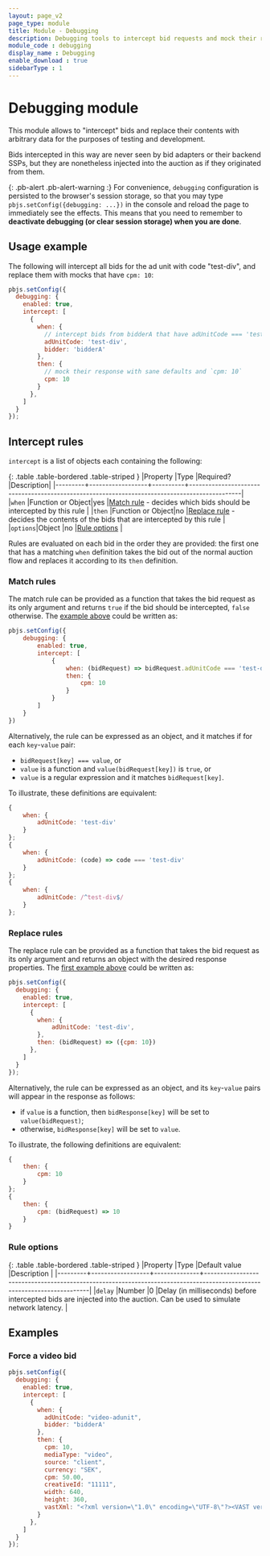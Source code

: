 ```yaml
---
layout: page_v2
page_type: module
title: Module - Debugging
description: Debugging tools to intercept bid requests and mock their response
module_code : debugging
display_name : Debugging
enable_download : true
sidebarType : 1
---
```


# Debugging module

This module allows to "intercept" bids and replace their contents with arbitrary data for the purposes of testing and development.

Bids intercepted in this way are never seen by bid adapters or their backend SSPs, but they are nonetheless injected into the auction as if they originated from them.

{: .pb-alert .pb-alert-warning :}
For convenience, `debugging` configuration is persisted to the browser's session storage, so that you may type `pbjs.setConfig({debugging: ...})` in the console and reload the page to immediately see the effects. This means that you need to remember to **deactivate debugging (or clear session storage) when you are done**.

<a name="example"></a>

## Usage example

The following will intercept all bids for the ad unit with code "test-div", and replace them with mocks that have `cpm: 10`:

```javascript
pbjs.setConfig({
  debugging: {
    enabled: true,
    intercept: [
      {
        when: {
          // intercept bids from bidderA that have adUnitCode === 'test-div'
          adUnitCode: 'test-div',
          bidder: 'bidderA'
        },
        then: {
          // mock their response with sane defaults and `cpm: 10`
          cpm: 10
        }
      },
    ]
  }
});
```

## Intercept rules

`intercept` is a list of objects each containing the following:

{: .table .table-bordered .table-striped }
|Property |Type              |Required? |Description|
|---------+------------------+----------+----------------------------------------------------------------------------------------------|
|`when`   |Function or Object|yes       |[Match rule](#match) - decides which bids should be intercepted by this rule                  |
|`then`   |Function or Object|no        |[Replace rule](#replace) - decides the contents of the bids that are intercepted by this rule |
|`options`|Object            |no        |[Rule options](#options)                                                                      |

Rules are evaluated on each bid in the order they are provided: the first one that has a matching `when` definition takes the bid out of the normal auction flow and replaces it according to its `then` definition.

<a name="match"></a>

### Match rules

The match rule can be provided as a function that takes the bid request as its only argument and returns `true` if the bid should be intercepted, `false` otherwise. The [example above](#example) could be written as:

```javascript
pbjs.setConfig({
    debugging: {
        enabled: true,
        intercept: [
            {
                when: (bidRequest) => bidRequest.adUnitCode === 'test-div',
                then: {
                    cpm: 10
                }
            }
        ]
    }
})
```

Alternatively, the rule can be expressed as an object, and it matches if for each `key`-`value` pair:

- `bidRequest[key] === value`, or
- `value` is a function and `value(bidRequest[key])` is `true`, or
- `value` is a regular expression and it matches `bidRequest[key]`.

To illustrate, these definitions are equivalent:

```javascript
{ 
    when: {
        adUnitCode: 'test-div'
    }
};
{ 
    when: {
        adUnitCode: (code) => code === 'test-div' 
    }
};
{ 
    when: {
        adUnitCode: /^test-div$/
    }
};
```

<a name="replace"></a>

### Replace rules

The replace rule can be provided as a function that takes the bid request as its only argument and returns an object with the desired response properties. The [first example above](#example) could be written as:

```javascript
pbjs.setConfig({
  debugging: {
    enabled: true,
    intercept: [
      {
        when: {
            adUnitCode: 'test-div',
        },
        then: (bidRequest) => ({cpm: 10})
      },
    ]
  }
});
```

Alternatively, the rule can be expressed as an object, and its `key`-`value` pairs will appear in the response as follows:

- if `value` is a function, then `bidResponse[key]` will be set to `value(bidRequest)`;
- otherwise, `bidResponse[key]` will be set to `value`.

To illustrate, the following definitions are equivalent:

```javascript
{
    then: {
        cpm: 10
    }
};
{
    then: {
        cpm: (bidRequest) => 10
    }
}
```

<a name="options"></a>

### Rule options

{: .table .table-bordered .table-striped }
|Property |Type              |Default value |Description                                                                                                             |
|---------+------------------+--------------+------------------------------------------------------------------------------------------------------------------------|
|`delay`  |Number            |0             |Delay (in milliseconds) before intercepted bids are injected into the auction. Can be used to simulate network latency. |

## Examples

### Force a video bid

```javascript
pbjs.setConfig({
  debugging: {
    enabled: true,
    intercept: [
      {
        when: {
          adUnitCode: "video-adunit",
          bidder: "bidderA'
        },
        then: {
          cpm: 10,
          mediaType: "video",
          source: "client",
          currency: "SEK",
          cpm: 50.00,
          creativeId: "11111",
          width: 640,
          height: 360,
          vastXml: "<?xml version=\"1.0\" encoding=\"UTF-8\"?><VAST version=\"2.0\"><Ad id=\"TestAd\"><InLine><AdSystem>Prebid Test</AdSystem><AdTitle>VAST 2.0 Linear Ad</AdTitle><Error><![CDATA[http://myErrorURL/error]]></Error><Impression><![CDATA[]]></Impression><Creatives><Creative id=\"2014\" AdID=\"20150911\" sequence=\"1\"><Linear><Duration>00:00:15</Duration><TrackingEvents><Tracking event=\"creativeView\"><![CDATA[]]></Tracking><Tracking event=\"start\"><![CDATA[]]></Tracking><Tracking event=\"firstQuartile\"><![CDATA[]]></Tracking><Tracking event=\"midpoint\"><![CDATA[]]></Tracking><Tracking event=\"thirdQuartile\"><![CDATA[]]></Tracking><Tracking event=\"complete\"><![CDATA[]]></Tracking></TrackingEvents><VideoClicks><ClickThrough><![CDATA[http://prebid.org/]]></ClickThrough><ClickTracking><![CDATA[]]></ClickTracking></VideoClicks><MediaFiles><MediaFile delivery=\"progressive\" width=\"960\" height=\"540\" type=\"video/mp4\"><![CDATA[https://s3.amazonaws.com/files.prebid.org/creatives/PrebidLogo.mp4]]></MediaFile></MediaFiles></Linear></Creative></Creatives></InLine></Ad></VAST>"
        }
      },
    ]
  }
});
```
